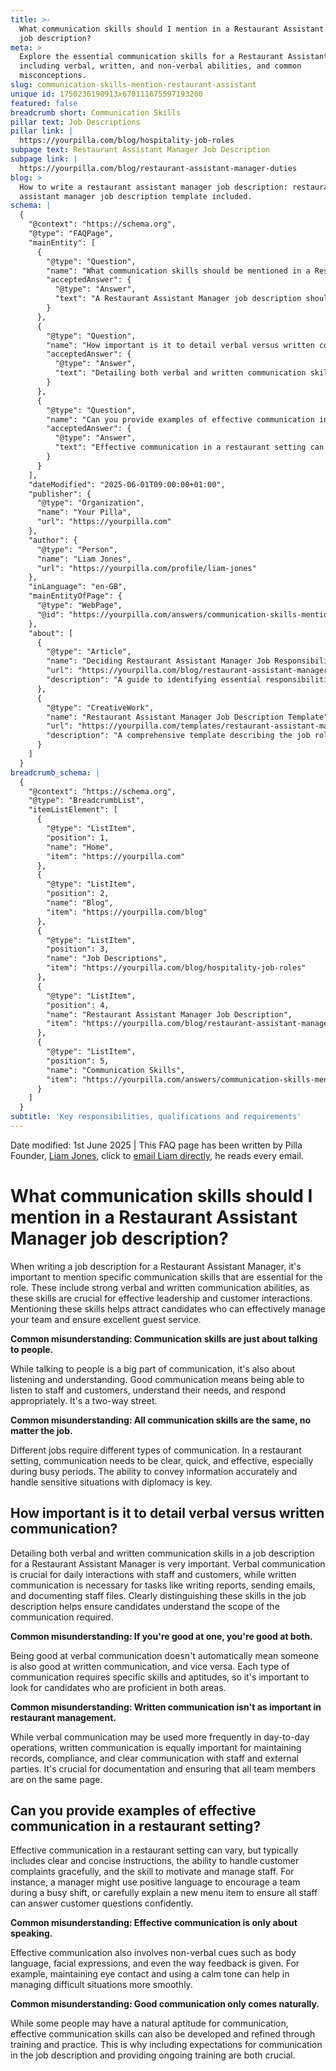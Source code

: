 ```yaml
---
title: >-
  What communication skills should I mention in a Restaurant Assistant Manager
  job description?
meta: >
  Explore the essential communication skills for a Restaurant Assistant Manager,
  including verbal, written, and non-verbal abilities, and common
  misconceptions.
slug: communication-skills-mention-restaurant-assistant
unique id: 1750236190913x670111675597193200
featured: false
breadcrumb short: Communication Skills
pillar text: Job Descriptions
pillar link: |
  https://yourpilla.com/blog/hospitality-job-roles
subpage text: Restaurant Assistant Manager Job Description
subpage link: |
  https://yourpilla.com/blog/restaurant-assistant-manager-duties
blog: >
  How to write a restaurant assistant manager job description: restaurant
  assistant manager job description template included.
schema: |
  {
    "@context": "https://schema.org",
    "@type": "FAQPage",
    "mainEntity": [
      {
        "@type": "Question",
        "name": "What communication skills should be mentioned in a Restaurant Assistant Manager job description?",
        "acceptedAnswer": {
          "@type": "Answer",
          "text": "A Restaurant Assistant Manager job description should highlight specific communication skills essential for the role, including strong verbal and written communication abilities. These skills are crucial for effective leadership and customer interactions, enabling managers to effectively manage the team and ensure excellent guest service. Clarifying both verbal and written communication skills is important, as each has unique requirements and is essential for daily interactions and written tasks respectively."
        }
      },
      {
        "@type": "Question",
        "name": "How important is it to detail verbal versus written communication skills in a Restaurant Assistant Manager job description?",
        "acceptedAnswer": {
          "@type": "Answer",
          "text": "Detailing both verbal and written communication skills in a restaurant management job description is critical. Verbal communication skills are vital for daily interactions, whereas written communication is essential for documentation tasks such as reports, emails, and staff records. Candidates should be proficient in both types to effectively handle all aspects of restaurant management."
        }
      },
      {
        "@type": "Question",
        "name": "Can you provide examples of effective communication in a restaurant setting?",
        "acceptedAnswer": {
          "@type": "Answer",
          "text": "Effective communication in a restaurant setting can include clear and concise instructions, gracefully handling customer complaints, and motivating staff. For example, using positive language to uplift the team during busy shifts, explaining new menu items clearly to staff, and using appropriate body language and tone in customer interactions are all parts of effective communication skills essential for restaurant management."
        }
      }
    ],
    "dateModified": "2025-06-01T09:00:00+01:00",
    "publisher": {
      "@type": "Organization",
      "name": "Your Pilla",
      "url": "https://yourpilla.com"
    },
    "author": {
      "@type": "Person",
      "name": "Liam Jones",
      "url": "https://yourpilla.com/profile/liam-jones"
    },
    "inLanguage": "en-GB",
    "mainEntityOfPage": {
      "@type": "WebPage",
      "@id": "https://yourpilla.com/answers/communication-skills-mention-restaurant-assistant"
    },
    "about": [
      {
        "@type": "Article",
        "name": "Deciding Restaurant Assistant Manager Job Responsibilities and Skills",
        "url": "https://yourpilla.com/blog/restaurant-assistant-manager-duties",
        "description": "A guide to identifying essential responsibilities and communication skills required for a Restaurant Assistant Manager."
      },
      {
        "@type": "CreativeWork",
        "name": "Restaurant Assistant Manager Job Description Template",
        "url": "https://yourpilla.com/templates/restaurant-assistant-manager-job-description",
        "description": "A comprehensive template describing the job role and communication skills needed for a Restaurant Assistant Manager."
      }
    ]
  }
breadcrumb_schema: |
  {
    "@context": "https://schema.org",
    "@type": "BreadcrumbList",
    "itemListElement": [
      {
        "@type": "ListItem",
        "position": 1,
        "name": "Home",
        "item": "https://yourpilla.com"
      },
      {
        "@type": "ListItem",
        "position": 2,
        "name": "Blog",
        "item": "https://yourpilla.com/blog"
      },
      {
        "@type": "ListItem",
        "position": 3,
        "name": "Job Descriptions",
        "item": "https://yourpilla.com/blog/hospitality-job-roles"
      },
      {
        "@type": "ListItem",
        "position": 4,
        "name": "Restaurant Assistant Manager Job Description",
        "item": "https://yourpilla.com/blog/restaurant-assistant-manager-duties"
      },
      {
        "@type": "ListItem",
        "position": 5,
        "name": "Communication Skills",
        "item": "https://yourpilla.com/answers/communication-skills-mention-restaurant-assistant"
      }
    ]
  }
subtitle: 'Key responsibilities, qualifications and requirements'
---
```


Date modified: 1st June 2025 | This FAQ page has been written by Pilla Founder, [Liam Jones](https://yourpilla.com/profile/liam-jones), click to [email Liam directly](https://mailto:liam@yourpilla.com), he reads every email.

# What communication skills should I mention in a Restaurant Assistant Manager job description?

When writing a job description for a Restaurant Assistant Manager, it's important to mention specific communication skills that are essential for the role. These include strong verbal and written communication abilities, as these skills are crucial for effective leadership and customer interactions. Mentioning these skills helps attract candidates who can effectively manage your team and ensure excellent guest service.

**Common misunderstanding: Communication skills are just about talking to people.**

While talking to people is a big part of communication, it's also about listening and understanding. Good communication means being able to listen to staff and customers, understand their needs, and respond appropriately. It's a two-way street.

**Common misunderstanding: All communication skills are the same, no matter the job.**

Different jobs require different types of communication. In a restaurant setting, communication needs to be clear, quick, and effective, especially during busy periods. The ability to convey information accurately and handle sensitive situations with diplomacy is key.

## How important is it to detail verbal versus written communication?

Detailing both verbal and written communication skills in a job description for a Restaurant Assistant Manager is very important. Verbal communication is crucial for daily interactions with staff and customers, while written communication is necessary for tasks like writing reports, sending emails, and documenting staff files. Clearly distinguishing these skills in the job description helps ensure candidates understand the scope of the communication required.

**Common misunderstanding: If you're good at one, you're good at both.**

Being good at verbal communication doesn't automatically mean someone is also good at written communication, and vice versa. Each type of communication requires specific skills and aptitudes, so it's important to look for candidates who are proficient in both areas.

**Common misunderstanding: Written communication isn't as important in restaurant management.**

While verbal communication may be used more frequently in day-to-day operations, written communication is equally important for maintaining records, compliance, and clear communication with staff and external parties. It's crucial for documentation and ensuring that all team members are on the same page.

## Can you provide examples of effective communication in a restaurant setting?

Effective communication in a restaurant setting can vary, but typically includes clear and concise instructions, the ability to handle customer complaints gracefully, and the skill to motivate and manage staff. For instance, a manager might use positive language to encourage a team during a busy shift, or carefully explain a new menu item to ensure all staff can answer customer questions confidently.

**Common misunderstanding: Effective communication is only about speaking.**

Effective communication also involves non-verbal cues such as body language, facial expressions, and even the way feedback is given. For example, maintaining eye contact and using a calm tone can help in managing difficult situations more smoothly.

**Common misunderstanding: Good communication only comes naturally.**

While some people may have a natural aptitude for communication, effective communication skills can also be developed and refined through training and practice. This is why including expectations for communication in the job description and providing ongoing training are both crucial.
